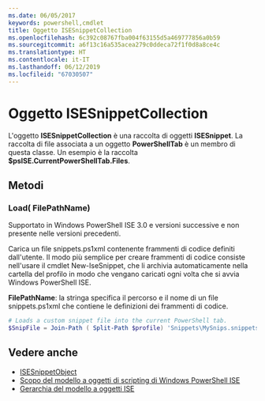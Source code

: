 ```yaml
---
ms.date: 06/05/2017
keywords: powershell,cmdlet
title: Oggetto ISESnippetCollection
ms.openlocfilehash: 6c392c08767fba004f63155d5a469777856a0b59
ms.sourcegitcommit: a6f13c16a535acea279c0ddeca72f1f0d8a8ce4c
ms.translationtype: HT
ms.contentlocale: it-IT
ms.lasthandoff: 06/12/2019
ms.locfileid: "67030507"
---
```

# <a name="the-isesnippetcollection-object"></a>Oggetto ISESnippetCollection

L'oggetto **ISESnippetCollection** è una raccolta di oggetti **ISESnippet**. La raccolta di file associata a un oggetto **PowerShellTab** è un membro di questa classe. Un esempio è la raccolta **$psISE.CurrentPowerShellTab.Files**.

## <a name="methods"></a>Metodi

### <a name="load-filepathname-"></a>Load\( FilePathName\)

Supportato in Windows PowerShell ISE 3.0 e versioni successive e non presente nelle versioni precedenti.

Carica un file snippets.ps1xml contenente frammenti di codice definiti dall'utente. Il modo più semplice per creare frammenti di codice consiste nell'usare il cmdlet New-IseSnippet, che li archivia automaticamente nella cartella del profilo in modo che vengano caricati ogni volta che si avvia Windows PowerShell ISE.

**FilePathName**: la stringa specifica il percorso e il nome di un file snippets.ps1xml che contiene le definizioni dei frammenti di codice.

```powershell
# Loads a custom snippet file into the current PowerShell tab.
$SnipFile = Join-Path ( Split-Path $profile) 'Snippets\MySnips.snippets.ps1xml' $psISE.CurrentPowerShellTab.Snippets.Add($SnipPath)
```

## <a name="see-also"></a>Vedere anche

- [ISESnippetObject](The-ISESnippetObject.md)
- [Scopo del modello a oggetti di scripting di Windows PowerShell ISE](Purpose-of-the-Windows-PowerShell-ISE-Scripting-Object-Model.md)
- [Gerarchia del modello a oggetti ISE](The-ISE-Object-Model-Hierarchy.md)
